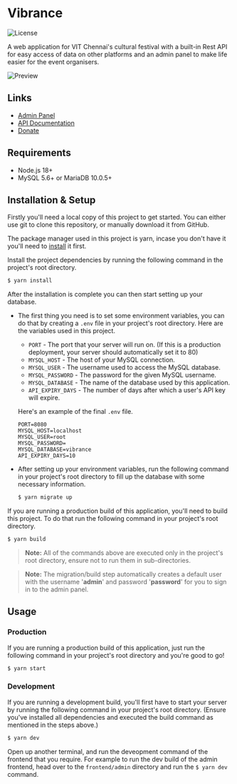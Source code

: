 # Vibrance

![License](https://img.shields.io/badge/license-MIT-blue.svg)

A web application for VIT Chennai's cultural festival with a built-in Rest API for easy access of data on other platforms and an admin panel to make life easier for the event organisers.

![Preview](./preview.gif)

## Links

- [Admin Panel](https://vitvibrance.adaptable.app/admin)
- [API Documentation](https://vitvibrance.adaptable.app/docs)
- [Donate](https://therealsuji.tk/donate)

## Requirements

- Node.js 18+
- MySQL 5.6+ or MariaDB 10.0.5+

## Installation & Setup

Firstly you'll need a local copy of this project to get started. You can either use git to clone this repository, or manually download it from GitHub.

The package manager used in this project is yarn, incase you don't have it you'll need to [install](https://classic.yarnpkg.com/lang/en/docs/install) it first.

Install the project dependencies by running the following command in the project's root directory.

```sh
$ yarn install
```

After the installation is complete you can then start setting up your database.

- The first thing you need is to set some environment variables, you can do that by creating a `.env` file in your project's root directory. Here are the variables used in this project.

  - `PORT` - The port that your server will run on. (If this is a production deployment, your server should automatically set it to 80)
  - `MYSQL_HOST` - The host of your MySQL connection.
  - `MYSQL_USER` - The username used to access the MySQL database.
  - `MYSQL_PASSWORD` - The password for the given MySQL username.
  - `MYSQL_DATABASE` - The name of the database used by this application.
  - `API_EXPIRY_DAYS` - The number of days after which a user's API key will expire.

  Here's an example of the final `.env` file.

  ```env
  PORT=8080
  MYSQL_HOST=localhost
  MYSQL_USER=root
  MYSQL_PASSWORD=
  MYSQL_DATABASE=vibrance
  API_EXPIRY_DAYS=10
  ```

- After setting up your environment variables, run the following command in your project's root directory to fill up the database with some necessary information.

  ```sh
  $ yarn migrate up
  ```

If you are running a production build of this application, you'll need to build this project. To do that run the following command in your project's root directory.

```sh
$ yarn build
```

> **Note:** All of the commands above are executed only in the project's root directory, ensure not to run them in sub-directories.

> **Note:** The migration/build step automatically creates a default user with the username '**admin**' and password '**password**' for you to sign in to the admin panel.

## Usage

### Production

If you are running a production build of this application, just run the following command in your project's root directory and you're good to go!

```sh
$ yarn start
```

### Development

If you are running a development build, you'll first have to start your server by running the following command in your project's root directory. (Ensure you've installed all dependencies and executed the build command as mentioned in the steps above.)

```sh
$ yarn dev
```

Open up another terminal, and run the deveopment command of the frontend that you require. For example to run the dev build of the admin frontend, head over to the `frontend/admin` directory and run the `$ yarn dev` command.
